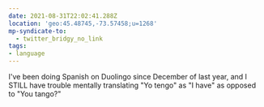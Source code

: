 ```yaml
---
date: 2021-08-31T22:02:41.288Z
location: 'geo:45.48745,-73.57458;u=1268'
mp-syndicate-to:
  - twitter_bridgy_no_link
tags:
- language
---
```


I've been doing Spanish on Duolingo since December of last year, and I STILL have trouble mentally translating "Yo tengo" as "I have" as opposed to "You tango?"
